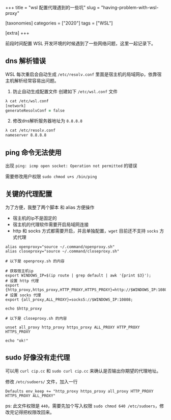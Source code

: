 +++
title = "wsl 配置代理遇到的一些坑"
slug = "having-problem-with-wsl-proxy"

[taxonomies]
categories = ["2020"]
tags = ["WSL"]

[extra]
+++

前段时间配置 WSL 开发环境的时候遇到了一些网络问题，这里一起记录下。

<!-- more -->

## dns 解析错误

WSL 每次重启会自动生成 `/etc/resolv.conf` 里面是宿主机的局域网ip，依靠宿主机解析经常容易出问题。
1. <span>防止自动生成配置文件 创建如下 `/etc/wsl.conf` 文件</span>  
```zsh
λ cat /etc/wsl.conf
[network]
generateResolvConf = false
```

2. <span>修改dns解析服务器地址为 `8.8.8.8`</span>  
```zsh
λ cat /etc/resolv.conf
nameserver 8.8.8.8
```
## ping 命令无法使用

出现 `ping: icmp open socket: Operation not permitted` 的错误

需要修改用户权限 `sudo chmod u+s /bin/ping`

## 关键的代理配置

为了方便，我整了两个脚本 和 alias 方便操作
- 宿主机的ip不是固定的
- 宿主机的代理软件需要开启局域网连接
- http 和 socks 方式都需要开启，并且单独配置，`wget` 目前还不支持 `socks` 方式代理

```
alias openproxy="source ~/.command/openproxy.sh"
alias closeproxy="source ~/.command/closeproxy.sh"
```
```
# 以下是 openproxy.sh 的内容

# 获取宿主机ip
export WINDOWS_IP=$(ip route | grep default | awk '{print $3}');
# 设置 http 代理
export {http_proxy,https_proxy,HTTP_PROXY,HTTPS_PROXY}=http://$WINDOWS_IP:10809;
# 设置 socks 代理
export {all_proxy,ALL_PROXY}=socks5://$WINDOWS_IP:10808;

echo $http_proxy
```
```
# 以下是 closeproxy.sh 的内容

unset all_proxy http_proxy https_proxy ALL_PROXY HTTP_PROXY HTTPS_PROXY

echo "ok!"
```

## sudo 好像没有走代理
可以用 `curl cip.cc` 和 `sudo curl cip.cc` 来确认是否输出你期望的代理地址。

修改 `/etc/sudoers/` 文件，加入一行

`Defaults env_keep += "http_proxy https_proxy all_proxy HTTP_PROXY HTTPS_PROXY ALL_PROXY"`

ps: 此文件权限是 `440`，需要先加个写入权限 `sudo chmod 640 /etc/sudoers`，修改完记得把权限改回来。